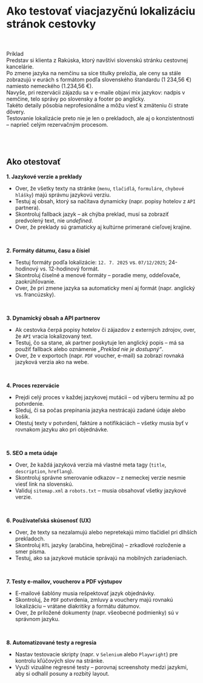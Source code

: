 # Ako testovať viacjazyčnú lokalizáciu stránok cestovky<br><br>

Príklad<br>
Predstav si klienta z Rakúska, ktorý navštívi slovenskú stránku cestovnej kancelárie.  
Po zmene jazyka na nemčinu sa síce titulky preložia, ale ceny sa stále zobrazujú v eurách s formátom podľa slovenského štandardu (1 234,56 €) namiesto nemeckého (1.234,56 €).  
Navyše, pri rezervácii zájazdu sa v e-maile objaví mix jazykov: nadpis v nemčine, telo správy po slovensky a footer po anglicky.  
Takéto detaily pôsobia neprofesionálne a môžu viesť k zmäteniu či strate dôvery.  
Testovanie lokalizácie preto nie je len o prekladoch, ale aj o konzistentnosti – naprieč celým rezervačným procesom.  

<br><br>

## Ako otestovať

**1. Jazykové verzie a preklady**  
- Over, že všetky texty na stránke (`menu`, `tlačidlá`, `formuláre`, `chybové hlášky`) majú správnu jazykovú verziu.  
- Testuj aj obsah, ktorý sa načítava dynamicky (napr. popisy hotelov z `API` partnera).  
- Skontroluj fallback jazyk – ak chýba preklad, musí sa zobraziť predvolený text, nie *undefined*.  
- Over, že preklady sú gramaticky aj kultúrne primerané cieľovej krajine.  

<br>

**2. Formáty dátumu, času a čísiel**  
- Testuj formáty podľa lokalizácie: `12. 7. 2025` vs. `07/12/2025`; 24-hodinový vs. 12-hodinový formát.  
- Skontroluj číselné a menové formáty – poradie meny, oddeľovače, zaokrúhľovanie.  
- Over, že pri zmene jazyka sa automaticky mení aj formát (napr. anglický vs. francúzsky).  

<br>

**3. Dynamický obsah a API partnerov**  
- Ak cestovka čerpá popisy hotelov či zájazdov z externých zdrojov, over, že `API` vracia lokalizovaný text.  
- Testuj, čo sa stane, ak partner poskytuje len anglický popis – má sa použiť fallback alebo oznámenie *„Preklad nie je dostupný“*.  
- Over, že v exportoch (napr. `PDF` voucher, e-mail) sa zobrazí rovnaká jazyková verzia ako na webe.  

<br>

**4. Proces rezervácie**  
- Prejdi celý proces v každej jazykovej mutácii – od výberu termínu až po potvrdenie.  
- Sleduj, či sa počas prepínania jazyka nestrácajú zadané údaje alebo košík.  
- Otestuj texty v potvrdení, faktúre a notifikáciách – všetky musia byť v rovnakom jazyku ako pri objednávke.  

<br>

**5. SEO a meta údaje**  
- Over, že každá jazyková verzia má vlastné meta tagy (`title`, `description`, `hreflang`).  
- Skontroluj správne smerovanie odkazov – z nemeckej verzie nesmie viesť link na slovenskú.  
- Validuj `sitemap.xml` a `robots.txt` – musia obsahovať všetky jazykové verzie.  

<br>

**6. Používateľská skúsenosť (UX)**  
- Over, že texty sa nezalamujú alebo nepretekajú mimo tlačidiel pri dlhších prekladoch.  
- Skontroluj `RTL` jazyky (arabčina, hebrejčina) – zrkadlové rozloženie a smer písma.  
- Testuj, ako sa jazykové mutácie správajú na mobilných zariadeniach.  

<br>

**7. Testy e-mailov, voucherov a PDF výstupov**  
- E-mailové šablóny musia rešpektovať jazyk objednávky.  
- Skontroluj, že `PDF` potvrdenia, zmluvy a vouchery majú rovnakú lokalizáciu – vrátane diakritiky a formátu dátumov.  
- Over, že priložené dokumenty (napr. všeobecné podmienky) sú v správnom jazyku.  

<br>

**8. Automatizované testy a regresia**  
- Nastav testovacie skripty (napr. v `Selenium` alebo `Playwright`) pre kontrolu kľúčových slov na stránke.  
- Využi vizuálne regresné testy – porovnaj screenshoty medzi jazykmi, aby si odhalil posuny a rozbitý layout.
<br>